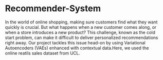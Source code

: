 # Recommender-System
In the world of online shopping, making sure customers find what they want quickly is crucial. But what happens when a new customer comes along, or when a store introduces a new product? This challenge, known as the cold start problem, can make it difficult to deliver personalized recommendations right away. Our project tackles this issue head-on by using Variational Autoencoders (VAEs) enhanced with contextual data.Here, we used the online reatils sales dataset from UCL.
